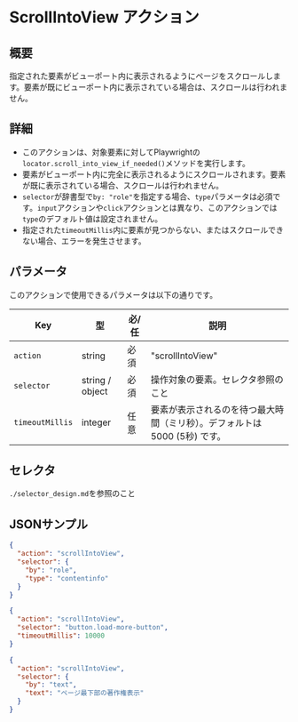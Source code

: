 # ScrollIntoView アクション

## 概要
指定された要素がビューポート内に表示されるようにページをスクロールします。要素が既にビューポート内に表示されている場合は、スクロールは行われません。

## 詳細
- このアクションは、対象要素に対してPlaywrightの`locator.scroll_into_view_if_needed()`メソッドを実行します。
- 要素がビューポート内に完全に表示されるようにスクロールされます。要素が既に表示されている場合、スクロールは行われません。
- `selector`が辞書型で`by: "role"`を指定する場合、`type`パラメータは必須です。`input`アクションや`click`アクションとは異なり、このアクションでは`type`のデフォルト値は設定されません。
- 指定された`timeoutMillis`内に要素が見つからない、またはスクロールできない場合、エラーを発生させます。

## パラメータ
このアクションで使用できるパラメータは以下の通りです。

| Key             | 型              | 必/任 | 説明              |
|-----------------|-----------------|------|------------------|
| `action`        | string          | 必須  | "scrollIntoView" |
| `selector`      | string / object | 必須  | 操作対象の要素。セレクタ参照のこと |
| `timeoutMillis` | integer         | 任意  | 要素が表示されるのを待つ最大時間（ミリ秒）。デフォルトは 5000 (5秒) です。 |

## セレクタ
`./selector_design.md`を参照のこと

## JSONサンプル
```json
{
  "action": "scrollIntoView",
  "selector": {
    "by": "role",
    "type": "contentinfo" 
  }
}
```

```json
{
  "action": "scrollIntoView",
  "selector": "button.load-more-button",
  "timeoutMillis": 10000
}
```

```json
{
  "action": "scrollIntoView",
  "selector": {
    "by": "text",
    "text": "ページ最下部の著作権表示"
  }
}
```
